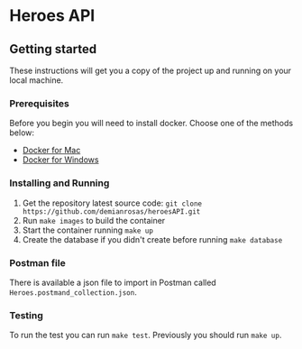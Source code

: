 # Heroes API

## Getting started

These instructions will get you a copy of the project up and running on your local machine.

### Prerequisites

Before you begin you will need to install docker. Choose one of the methods below:

- [Docker for Mac](https://docs.docker.com/v17.12/docker-for-mac/install/)
- [Docker for Windows](https://docs.docker.com/docker-for-windows/install/)

### Installing and Running

1. Get the repository latest source code: `git clone https://github.com/demianrosas/heroesAPI.git`
2. Run `make images` to build the container
3. Start the container running `make up`
4. Create the database if you didn't create before running `make database`

### Postman file

There is available a json file to import in Postman called `Heroes.postmand_collection.json`.

### Testing

To run the test you can run `make test`. Previously you should run `make up`.

